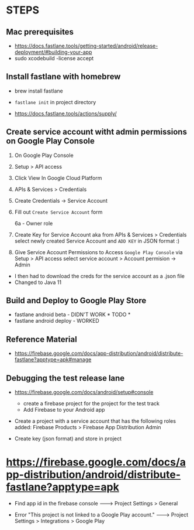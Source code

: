 # STEPS

## Mac prerequisites

- https://docs.fastlane.tools/getting-started/android/release-deployment/#building-your-app
- sudo xcodebuild -license accept

## Install fastlane with homebrew

- brew install fastlane
- `fastlane init` in project directory

- https://docs.fastlane.tools/actions/supply/

## Create service account witht admin permissions on Google Play Console

1) On Google Play Console

2) Setup > API access

3) Click View In Google Cloud Platform

4) APIs & Services > Credentials

5) Create Credentials -> Service Account

6) Fill out `Create Service Account` form

	6a - Owner role

7) Create Key for Service Account aka from APIs & Services > Credentials
select newly created Service Account and `ADD KEY` in JSON format :)

8) Give Service Account Permissions to Access `Google Play Console` via Setup > API access
select service account > Account permision -> Admin

- I then had to download the creds for the service account as a .json file
- Changed to Java 11

## Build and Deploy to Google Play Store 

- fastlane android beta - DIDN'T WORK * TODO *
- fastlane android deploy - WORKED

## Reference Material

- https://firebase.google.com/docs/app-distribution/android/distribute-fastlane?apptype=apk#manage

## Debugging the test release lane

- https://firebase.google.com/docs/android/setup#console
    - create a firebase project for the project for the test track
    - Add Firebase to your Android app 

- Create a project with a service account that has the following roles added: Firebase Products > Firebase App Distribution Admin

- Create key (json format) and store in project

# https://firebase.google.com/docs/app-distribution/android/distribute-fastlane?apptype=apk

- Find app id in the firebase console ---> Project Settings > General

- Error "This project is not linked to a Google Play account." ---> Project Settings > Integrations > Google Play
